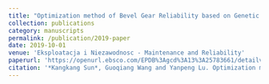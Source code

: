 ```yaml
---
title: "Optimization method of Bevel Gear Reliability based on Genetic Algorithm and Discrete Element"
collection: publications
category: manuscripts
permalink: /publication/2019-paper
date: 2019-10-01
venue: 'Eksploatacja i Niezawodnosc - Maintenance and Reliability'
paperurl: 'https://openurl.ebsco.com/EPDB%3Agcd%3A13%3A25783661/detailv2?sid=ebsco%3Aplink%3Ascholar&id=ebsco%3Agcd%3A135410415&crl=c'
citation: '*Kangkang Sun*, Guoqiang Wang and Yanpeng Lu. Optimization method of bevel gear reliability based on genetic algorithm and discrete element[J]. Eksploatacja i Niezawodność, 2019, 21(2): 186-196. (First Author, IF: 2.2)'
---
```

